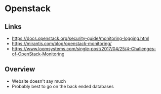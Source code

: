 # Openstack

## Links
* https://docs.openstack.org/security-guide/monitoring-logging.html
* https://mirantis.com/blog/openstack-monitoring/
* https://www.loomsystems.com/single-post/2017/04/25/4-Challenges-of-OpenStack-Monitoring

## Overview
* Website doesn't say much
* Probably best to go on the back ended databases

